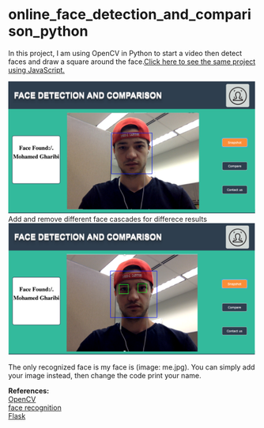 # online_face_detection_and_comparison_python

In this project, I am using OpenCV in Python to start a video then detect faces and draw a square around the face.[Click here to see the same project using JavaScript.](https://github.com/Gharibim/online_face_detection_and_comparison)

<img src="monitor-0.png" width=500>
Add and remove different face cascades for differece results

<img src="monitor-1.png" width=500>

The only recognized face is my face is (image: me.jpg). You can simply add your image instead, then change the code print your name.

**References:** </br>
[OpenCV](https://opencv.org/)</br>
[face recognition](https://pypi.org/project/face_recognition/)</br>
[Flask](http://flask.pocoo.org/)



